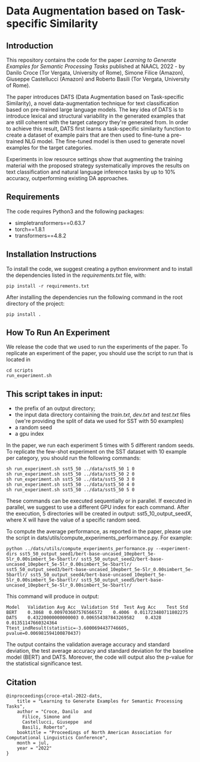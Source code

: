 # Data Augmentation based on Task-specific Similarity

## Introduction

This repository contains the code for the paper _Learning to Generate Examples for Semantic Processing Tasks_ published at 
NAACL 2022 - by Danilo Croce (Tor Vergata, University of Rome), Simone Filice (Amazon), Giuseppe Castellucci (Amazon) 
and Roberto Basili (Tor Vergata, University of Rome).

The paper introduces DATS (Data Augmentation based on Task-specific Similarity), a novel data-augmentation technique
for text classification based on pre-trained large language models. The key idea of DATS is to introduce lexical and structural
variability in the generated examples that are still coherent with the target category they're generated from. In order to achieve this result, 
DATS first learns a task-specific similarity function to create a dataset of example pairs that are then used to fine-tune a pre-trained NLG model.
The fine-tuned model is then used to generate novel examples for the target categories.

Experiments in low resource settings show  that augmenting the training material with the  proposed strategy systematically improves the
results on text classification and natural language inference tasks by up to 10% accuracy, outperforming existing DA approaches.

## Requirements

The code requires Python3 and the following packages:

- simpletransformers==0.63.7
- torch==1.8.1
- transformers==4.8.2


## Installation Instructions

To install the code, we suggest creating a python environment and to install the dependencies listed in the 
_requirements.txt_ file, with:

```
pip install -r requirements.txt
```

After installing the dependencies run the following command in the root directory of the project:

```
pip install .
```

## How To Run An Experiment

We release the code that we used to run the experiments of the paper. To replicate an experiment
of the paper, you should use the script to run that is located in 
```
cd scripts
run_experiment.sh
```

This script takes in input: 
- 
- the prefix of an output directory;
- the input data directory containing the _train.txt_, _dev.txt_ and _test.txt_ files (we're providing the split of data we used for SST with 50 examples)
- a random seed
- a gpu index

In the paper, we run each experiment 5 times with 5 different random seeds. To replicate the few-shot experiment on the SST dataset
with 10 example per category, you should run the following commands:

```
sh run_experiment.sh sst5_50 ../data/sst5_50 1 0
sh run_experiment.sh sst5_50 ../data/sst5_50 2 0
sh run_experiment.sh sst5_50 ../data/sst5_50 3 0
sh run_experiment.sh sst5_50 ../data/sst5_50 4 0
sh run_experiment.sh sst5_50 ../data/sst5_50 5 0
```

These commands can be executed sequentially or in parallel. If executed in parallel, we suggest to use a different GPU index for each command.
After the execution, 5 directories will be created in output: sst5_10_output_seedX, where X will have the value of a specific random seed.

To compute the average performance, as reported in the paper, please use the script in dats/utils/compute_experiments_performance.py. For example:

```
python ../dats/utils/compute_experiments_performance.py --experiment-dirs sst5_50_output_seed1/bert-base-uncased_10epbert_5e-5lr_0.00simbert_5e-5bartlr/ sst5_50_output_seed2/bert-base-uncased_10epbert_5e-5lr_0.00simbert_5e-5bartlr/ sst5_50_output_seed3/bert-base-uncased_10epbert_5e-5lr_0.00simbert_5e-5bartlr/ sst5_50_output_seed4/bert-base-uncased_10epbert_5e-5lr_0.00simbert_5e-5bartlr/ sst5_50_output_seed5/bert-base-uncased_10epbert_5e-5lr_0.00simbert_5e-5bartlr/
```

This command will produce in output:

```
Model	Validation Avg Acc	Validation Std	Test Avg Acc	Test Std
BERT	0.3868	0.009703607576566572	0.4006	0.011723480711802275
DATS	0.43220000000000003	0.006554387843269582	0.4328	0.01351147660324364
Ttest_indResult(statistic=-3.6000694437746605, pvalue=0.006981594100870437)
```

The output contains the validation average accuracy and standard deviation, the test average accuracy and standard deviation
for the baseline model (BERT) and DATS.
Moreover, the code will output also the p-value for the statistical significance test.

## Citation

```
@inproceedings{croce-etal-2022-dats,
    title = "Learning to Generate Examples for Semantic Processing Tasks",
    author = "Croce, Danilo  and
      Filice, Simone and
      Castellucci, Giuseppe  and
      Basili, Roberto",
    booktitle = "Proceedings of North American Association for Computational Linguistics Conference",
    month = jul,
    year = "2022"
}
```
